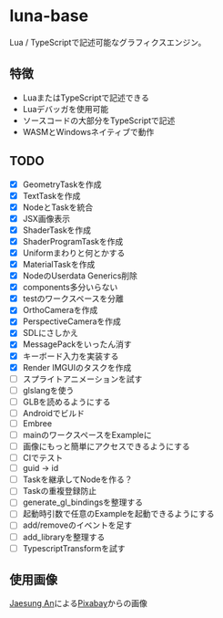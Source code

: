 # luna-base

Lua / TypeScriptで記述可能なグラフィクスエンジン。

## 特徴
 * LuaまたはTypeScriptで記述できる
 * Luaデバッガを使用可能
 * ソースコードの大部分をTypeScriptで記述
 * WASMとWindowsネイティブで動作

## TODO
 * [x] GeometryTaskを作成
 * [x] TextTaskを作成
 * [x] NodeとTaskを統合
 * [x] JSX画像表示
 * [x] ShaderTaskを作成
 * [x] ShaderProgramTaskを作成
 * [x] Uniformまわりと何とかする
 * [x] MaterialTaskを作成
 * [x] NodeのUserdata Generics削除
 * [x] components多分いらない
 * [x] testのワークスペースを分離
 * [x] OrthoCameraを作成
 * [x] PerspectiveCameraを作成
 * [x] SDLにさしかえ
 * [x] MessagePackをいったん消す
 * [x] キーボード入力を実装する
 * [x] Render IMGUIのタスクを作成
 * [ ] スプライトアニメーションを試す
 * [ ] glslangを使う
 * [ ] GLBを読めるようにする
 * [ ] Androidでビルド
 * [ ] Embree
 * [ ] mainのワークスペースをExampleに
 * [ ] 画像にもっと簡単にアクセスできるようにする
 * [ ] CIでテスト
 * [ ] guid -> id
 * [ ] Taskを継承してNodeを作る？
 * [ ] Taskの重複登録防止
 * [ ] generate_gl_bindingsを整理する
 * [ ] 起動時引数で任意のExampleを起動できるようにする
 * [ ] add/removeのイベントを足す
 * [ ] add_libraryを整理する
 * [ ] TypescriptTransformを試す

## 使用画像
<a href="https://pixabay.com/ja/users/ajs1980518-11074902/?utm_source=link-attribution&amp;utm_medium=referral&amp;utm_campaign=image&amp;utm_content=5365926">Jaesung An</a>による<a href="https://pixabay.com/ja/?utm_source=link-attribution&amp;utm_medium=referral&amp;utm_campaign=image&amp;utm_content=5365926">Pixabay</a>からの画像
